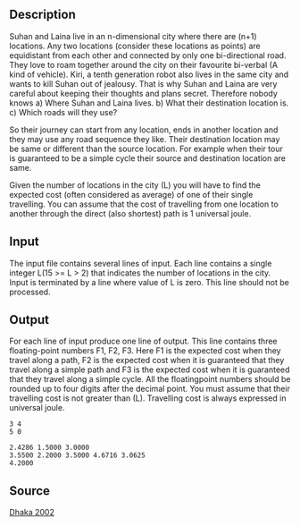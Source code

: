 <h2>Description</h2><p>Suhan and Laina live in an n-dimensional city where there are (n+1) locations. Any two locations (consider these locations as points) are equidistant from each other and connected by only one bi-directional road. They love to roam together around the city on their favourite bi-verbal (A kind of vehicle). Kiri, a tenth generation robot also lives in the same city and wants to kill Suhan out of jealousy. That is why Suhan and Laina are very careful about keeping their thoughts and plans secret. Therefore nobody knows a) Where Suhan and Laina lives. b) What their destination location is. c) Which roads will they use?
</p>
So their journey can start from any location, ends in another location and they may use any road sequence they like. Their destination location may be same or different than the source location. For example when their tour is guaranteed to be a simple cycle their source and destination location are same.

Given the number of locations in the city (L) you will have to find the expected cost (often considered as average) of one of their single travelling. You can assume that the cost of travelling from one location to another through the direct (also shortest) path is 1 universal joule. <h2>Input</h2><p>The input file contains several lines of input. Each line contains a single integer L(15 &gt;= L &gt; 2) that indicates the number of locations in the city. Input is terminated by a line where value of L is zero. This line should not be processed.</p><h2>Output</h2><p>For each line of input produce one line of output. This line contains three floating-point numbers F1, F2, F3. Here F1 is the expected cost when they travel along a path, F2 is the expected cost when it is guaranteed that they travel along a simple path and F3 is the expected cost when it is guaranteed that they travel along a simple cycle. All the floatingpoint numbers should be rounded up to four digits after the decimal point. You must assume that their travelling cost is not greater than (L). Travelling cost is always expressed in universal joule. </p><pre><code class="language-input1">3
4
5
0</code></pre><pre><code class="language-output1">2.4286 1.5000 3.0000
3.5500 2.2000 3.5000
4.6716 3.0625 4.2000</code></pre><h2>Source</h2><a href="searchproblem?field=source&amp;key=Dhaka+2002">Dhaka 2002</a>